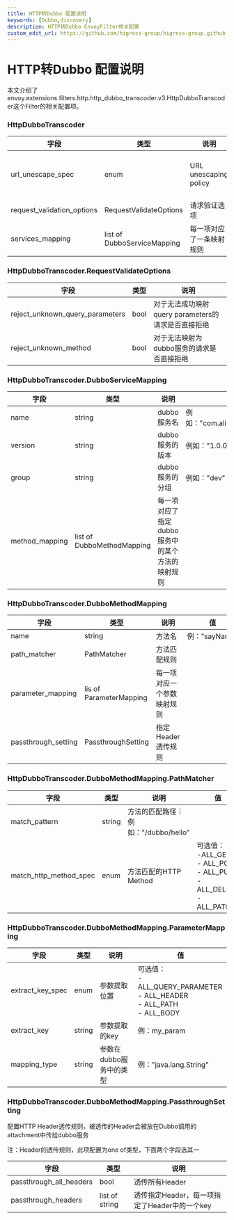 ```yaml
---
title: HTTP转Dubbo 配置说明
keywords: [Dubbo,discovery]
description: HTTP转Dubbo EnvoyFilter相关配置
custom_edit_url: https://github.com/higress-group/higress-group.github.io/blob/main/i18n/zh-cn/docusaurus-plugin-content-docs/current/user/dubbo-envoyfilter.md
---
```


# HTTP转Dubbo 配置说明
本文介绍了envoy.extensions.filters.http.http_dubbo_transcoder.v3.HttpDubboTranscoder这个Filter的相关配置项。
### HttpDubboTranscoder
| 字段                       | 类型                        | 说明                     | 值                                                                                                       |
| -------------------------- | --------------------------- | ------------------------ | -------------------------------------------------------------------------------------------------------- |
| url_unescape_spec          | enum                        | URL unescaping policy    | 可选值：<br /> - ALL_CHARACTERS_EXCEPT_RESERVED<br />- ALL_CHARACTERS_EXCEPT_SLASH<br />- ALL_CHARACTERS |
| request_validation_options | RequestValidateOptions      | 请求验证选项             |                                                                                                          |
| services_mapping           | list of DubboServiceMapping | 每一项对应了一条映射规则 |                                                                                                          |
### HttpDubboTranscoder.RequestValidateOptions
| 字段                            | 类型 | 说明                                               |
| ------------------------------- | ---- | -------------------------------------------------- |
| reject_unknown_query_parameters | bool | 对于无法成功映射query parameters的请求是否直接拒绝 |
| reject_unknown_method           | bool | 对于无法映射为dubbo服务的请求是否直接拒绝          |
### HttpDubboTranscoder.DubboServiceMapping
| 字段           | 类型                       | 说明                                            | 值                                                          |
| -------------- | -------------------------- | ----------------------------------------------- | ----------------------------------------------------------- |
| name           | string                     | dubbo服务名                                     | 例如："com.alibaba.nacos.example.dubbo.service.DemoService" |
| version        | string                     | dubbo服务的版本                                 | 例如："1.0.0"                                               |
| group          | string                     | dubbo服务的分组                                 | 例如："dev"                                                 |
| method_mapping | list of DubboMethodMapping | 每一项对应了指定dubbo服务中的某个方法的映射规则 |                                                             |
### HttpDubboTranscoder.DubboMethodMapping
| 字段                | 类型                    | 说明                       | 值            |
| ------------------- | ----------------------- | -------------------------- | ------------- |
| name                | string                  | 方法名                     | 例："sayName" |
| path_matcher        | PathMatcher             | 方法匹配规则               |               |
| parameter_mapping   | lis of ParameterMapping | 每一项对应一个参数映射规则 |               |
| passthrough_setting | PassthroughSetting      | 指定Header透传规则         |               |
### HttpDubboTranscoder.DubboMethodMapping.PathMatcher
| 字段                   | 类型   | 说明                                 | 值                                                                                       |
| ---------------------- | ------ | ------------------------------------ | ---------------------------------------------------------------------------------------- |
| match_pattern          | string | 方法的匹配路径｜例如："/dubbo/hello" |
| match_http_method_spec | enum   | 方法匹配的HTTP Method                | 可选值：<br />-ALL_GET<br />- ALL_POST<br />- ALL_PUT<br />- ALL_DELETE<br />- ALL_PATCH |
### HttpDubboTranscoder.DubboMethodMapping.ParameterMapping
| 字段             | 类型   | 说明                    | 值                                                                                    |
| ---------------- | ------ | ----------------------- | ------------------------------------------------------------------------------------- |
| extract_key_spec | enum   | 参数提取位置            | 可选值：<br />- ALL_QUERY_PARAMETER<br />- ALL_HEADER<br />- ALL_PATH<br />- ALL_BODY |
| extract_key      | string | 参数提取的key           | 例：my_param                                                                          |
| mapping_type     | string | 参数在dubbo服务中的类型 | 例："java.lang.String"                                                                |
### HttpDubboTranscoder.DubboMethodMapping.PassthroughSetting
配置HTTP Header透传规则，被透传的Header会被放在Dubbo调用的attachment中传给dubbo服务

注：Header的透传规则，此项配置为one of类型，下面两个字段选其一

| 字段                    | 类型           | 说明                                          |
| ----------------------- | -------------- | --------------------------------------------- |
| passthrough_all_headers | bool           | 透传所有Header                                |
| passthrough_headers     | list of string | 透传指定Header，每一项指定了Header中的一个key |
